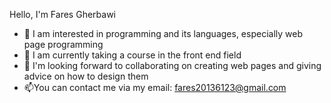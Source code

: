 Hello, I'm Fares Gherbawi
- 👀 I am interested in programming and its languages, especially web page programming
- 🌱 I am currently taking a course in the front end field
- 💞️ I'm looking forward to collaborating on creating web pages and giving advice on how to design them
- 📫You can contact me via my email: fares20136123@gmail.com

<!---
faresgherbawi/faresgherbawi is a ✨ special ✨ repository because its `README.md` (this file) appears on your GitHub profile.
You can click the Preview link to take a look at your changes.
--->
